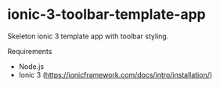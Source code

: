# ionic-3-toolbar-template-app
Skeleton ionic 3 template app with toolbar styling.

Requirements
- Node.js
- Ionic 3 (https://ionicframework.com/docs/intro/installation/)

